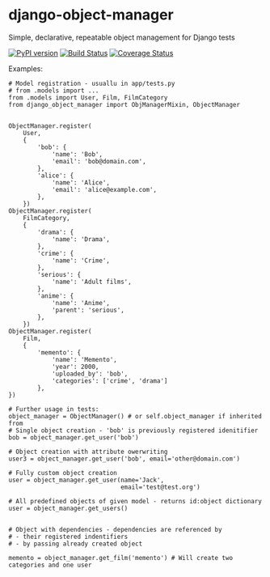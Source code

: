 # django-object-manager
Simple, declarative, repeatable object management for Django tests

[![PyPI version](https://badge.fury.io/py/django-object-manager.svg)](https://badge.fury.io/py/django-object-manager)
[![Build Status](https://travis-ci.org/K0Te/django-object-manager.svg?branch=master)](https://travis-ci.org/K0Te/django-object-manager)
[![Coverage Status](https://coveralls.io/repos/github/K0Te/django-object-manager/badge.svg?branch=master)](https://coveralls.io/github/K0Te/django-object-manager?branch=master)

Examples:
```
# Model registration - usuallu in app/tests.py
# from .models import ...
from .models import User, Film, FilmCategory
from django_object_manager import ObjManagerMixin, ObjectManager


ObjectManager.register(
    User,
    {
        'bob': {
            'name': 'Bob',
            'email': 'bob@domain.com',
        },
        'alice': {
            'name': 'Alice',
            'email': 'alice@example.com',
        },
    })
ObjectManager.register(
    FilmCategory,
    {
        'drama': {
            'name': 'Drama',
        },
        'crime': {
            'name': 'Crime',
        },
        'serious': {
            'name': 'Adult films',
        },
        'anime': {
            'name': 'Anime',
            'parent': 'serious',
        },
    })
ObjectManager.register(
    Film,
    {
        'memento': {
            'name': 'Memento',
            'year': 2000,
            'uploaded_by': 'bob',
            'categories': ['crime', 'drama']
        },
})

# Further usage in tests:
object_manager = ObjectManager() # or self.object_manager if inherited from 
# Single object creation - 'bob' is previously registered idenitifier
bob = object_manager.get_user('bob')

# Object creation with attribute owerwriting
user3 = object_manager.get_user('bob', email='other@domain.com')

# Fully custom object creation
user = object_manager.get_user(name='Jack',
                               email='test@test.org')
                                    
# All predefined objects of given model - returns id:object dictionary
user = object_manager.get_users()


# Object with dependencies - dependencies are referenced by
# - their registered indentifiers
# - by passing already created object

memento = object_manager.get_film('memento') # Will create two categories and one user
```
